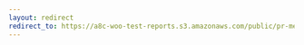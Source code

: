 ```yaml
---
layout: redirect
redirect_to: https://a8c-woo-test-reports.s3.amazonaws.com/public/pr-merge/37823/e2e/index.html
---
```

